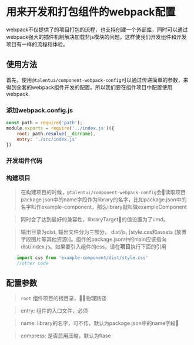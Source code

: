 # 用来开发和打包组件的webpack配置
webpack不仅提供了的项目打包的流程，也支持创建一个外部库，同时可以通过webpack强大的插件机制解决加载非js模块的问题。这样使我们开发组件和开发项目有一样的流程和体验。

## 使用方法
首先，使用`@talentui/component-webpack-config`可以通过传递简单的参数，来得到全套的webpack组件开发的配置。所以我们要在组件项目中配置使用webpack.

### 添加webpack.config.js
```js
const path = require('path');
module.exports = require('../index.js')({
    root: path.resolve(__dirname),
    entry: './src/index.js'
})
```

### 开发组件代码

### 构建项目
> 在构建项目的时候，`@talentui/component-webpack-config`会读取项目package.json中的name字段作为library的名字，比如package.json中的名字叫作example-component，那么library就叫做exampleComponent

> 同时会了达到最好的兼容性，libraryTarget的值设置为了umd。

> 输出目录为dist, 输出文件分为三部分， dist/js, [style.css和assets (放置字段图片等其他资源)]。组件的package.json中的main应该指向dist/index.js。如果要引入组件的css，请在**项目**执行下面的引用

```js
    import css from 'example-component/dist/style.css'
    //other code
```

## 配置参数

> `root` 组件项目的根目录，物理路径

> entry: 组件的入口文件，必须

> name: library的名字，可不传，默认为package.json中的name字段

> compress: 是否启用压缩，默认为flase
